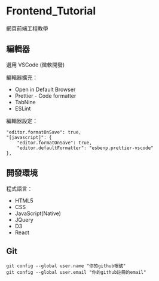 # Frontend_Tutorial

網頁前端工程教學

## 編輯器

選用 VSCode (微軟開發)

編輯器擴充：

-   Open in Default Browser
-   Prettier - Code formatter
-   TabNine
-   ESLint

編輯器設定：

```
"editor.formatOnSave": true,
"[javascript]": {
    "editor.formatOnSave": true,
    "editor.defaultFormatter": "esbenp.prettier-vscode"
},
```

## 開發環境

程式語言：

-   HTML5
-   CSS
-   JavaScript(Native)
-   JQuery
-   D3
-   React

## Git

```
git config --global user.name "你的github帳號"
git config --global user.email "你的github註冊的email"
```
